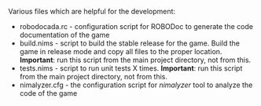 Various files which are helpful for the development:

* robodocada.rc     - configuration script for ROBODoc to generate the code
                      documentation of the game
* build.nims        - script to build the stable release for the game. Build
                      the game in release mode and copy all files to the proper
                      location. **Important**: run this script from the main
                      project directory, not from this.
* tests.nims        - script to run unit tests X times. **Important**: run this
                      script from the main project directory, not from this.
* nimalyzer.cfg     - the configuration script for *nimalyzer* tool to analyze
                      the code of the game
